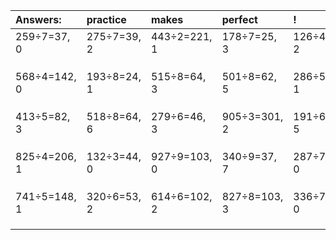 | Answers: | practice | makes | perfect | ! |
| :--- | :--- | :--- | :--- | :--- |
| 259÷7=37, 0 | 275÷7=39, 2 | 443÷2=221, 1 | 178÷7=25, 3 | 126÷4=31, 2 | 
|   |   |   |   |   | 
|   |   |   |   |   | 
|   |   |   |   |   | 
| 568÷4=142, 0 | 193÷8=24, 1 | 515÷8=64, 3 | 501÷8=62, 5 | 286÷5=57, 1 | 
|   |   |   |   |   | 
|   |   |   |   |   | 
|   |   |   |   |   | 
| 413÷5=82, 3 | 518÷8=64, 6 | 279÷6=46, 3 | 905÷3=301, 2 | 191÷6=31, 5 | 
|   |   |   |   |   | 
|   |   |   |   |   | 
|   |   |   |   |   | 
| 825÷4=206, 1 | 132÷3=44, 0 | 927÷9=103, 0 | 340÷9=37, 7 | 287÷7=41, 0 | 
|   |   |   |   |   | 
|   |   |   |   |   | 
|   |   |   |   |   | 
| 741÷5=148, 1 | 320÷6=53, 2 | 614÷6=102, 2 | 827÷8=103, 3 | 336÷7=48, 0 | 
|   |   |   |   |   | 
|   |   |   |   |   | 
|   |   |   |   |   | 
